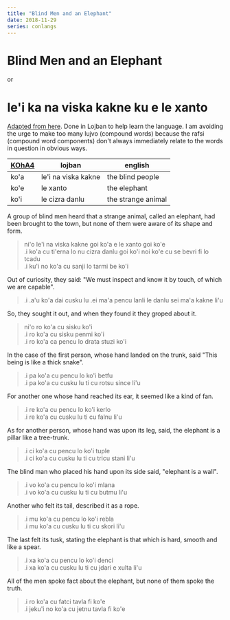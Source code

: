 ```yaml
---
title: "Blind Men and an Elephant"
date: 2018-11-29
series: conlangs
---
```


# Blind Men and an Elephant

or

# le'i ka na viska kakne ku e le xanto

[Adapted from here](https://en.wikipedia.org/wiki/Blind_men_and_an_elephant). Done in Lojban to help learn the language. I am avoiding the urge to make too many lujvo (compound words) because the rafsi (compound word components) don't always immediately relate to the words in question in obvious ways.

| [KOhA4](http://lojban.org/publications/cll/cll_v1.1_xhtml-section-chunks/section-koha-broda-series.html) | lojban | english |
| --- | --- | --- |
| ko'a | le'i na viska kakne | the blind people |
| ko'e | le xanto | the elephant |
| ko'i | le cizra danlu | the strange animal |

A group of blind men heard that a strange animal, called an elephant, had been brought to the town, but none of them were aware of its shape and form.

> ni'o le'i na viska kakne goi ko'a e le xanto goi ko'e  
> .i ko'a cu ti'erna lo nu cizra danlu goi ko'i noi ko'e cu se bevri fi lo tcadu  
> .i ku'i no ko'a cu sanji lo tarmi be ko'i

Out of curiosity, they said: "We must inspect and know it by touch, of which we are capable". 

> .i .a'u ko'a dai cusku lu .ei ma'a pencu lanli le danlu sei ma'a kakne li'u

So, they sought it out, and when they found it they groped about it. 

> ni'o ro ko'a cu sisku ko'i  
> .i ro ko'a cu sisku penmi ko'i  
> .i ro ko'a ca pencu lo drata stuzi ko'i  

In the case of the first person, whose hand landed on the trunk, said "This being is like a thick snake". 

> .i pa ko'a cu pencu lo ko'i betfu  
> .i pa ko'a cu cusku lu ti cu rotsu since li'u

For another one whose hand reached its ear, it seemed like a kind of fan. 

> .i re ko'a cu pencu lo ko'i kerlo  
> .i re ko'a cu cusku lu ti cu falnu li'u

As for another person, whose hand was upon its leg, said, the elephant is a pillar like a tree-trunk. 

> .i ci ko'a cu pencu lo ko'i tuple  
> .i ci ko'a cu cusku lu ti cu tricu stani li'u

The blind man who placed his hand upon its side said, "elephant is a wall". 

> .i vo ko'a cu pencu lo ko'i mlana  
> .i vo ko'a cu cusku lu ti cu butmu li'u

Another who felt its tail, described it as a rope. 

> .i mu ko'a cu pencu lo ko'i rebla  
> .i mu ko'a cu cusku lu ti cu skori li'u

The last felt its tusk, stating the elephant is that which is hard, smooth and like a spear.

> .i xa ko'a cu pencu lo ko'i denci  
> .i xa ko'a cu cusku lu ti cu jdari e xulta li'u

All of the men spoke fact about the elephant, but none of them spoke the truth.

> .i ro ko'a cu fatci tavla fi ko'e  
> .i jeku'i no ko'a cu jetnu tavla fi ko'e
